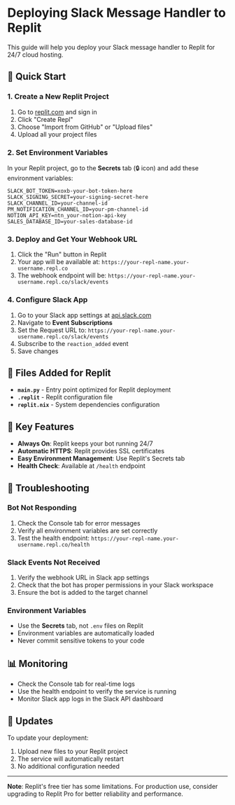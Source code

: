 # Deploying Slack Message Handler to Replit

This guide will help you deploy your Slack message handler to Replit for 24/7 cloud hosting.

## 🚀 Quick Start

### 1. Create a New Replit Project
1. Go to [replit.com](https://replit.com) and sign in
2. Click "Create Repl"
3. Choose "Import from GitHub" or "Upload files"
4. Upload all your project files

### 2. Set Environment Variables
In your Replit project, go to the **Secrets** tab (🔒 icon) and add these environment variables:

```
SLACK_BOT_TOKEN=xoxb-your-bot-token-here
SLACK_SIGNING_SECRET=your-signing-secret-here
SLACK_CHANNEL_ID=your-channel-id
PM_NOTIFICATION_CHANNEL_ID=your-pm-channel-id
NOTION_API_KEY=ntn_your-notion-api-key
SALES_DATABASE_ID=your-sales-database-id
```

### 3. Deploy and Get Your Webhook URL
1. Click the "Run" button in Replit
2. Your app will be available at: `https://your-repl-name.your-username.repl.co`
3. The webhook endpoint will be: `https://your-repl-name.your-username.repl.co/slack/events`

### 4. Configure Slack App
1. Go to your Slack app settings at [api.slack.com](https://api.slack.com/apps)
2. Navigate to **Event Subscriptions**
3. Set the Request URL to: `https://your-repl-name.your-username.repl.co/slack/events`
4. Subscribe to the `reaction_added` event
5. Save changes

## 📁 Files Added for Replit

- **`main.py`** - Entry point optimized for Replit deployment
- **`.replit`** - Replit configuration file
- **`replit.nix`** - System dependencies configuration

## 🔧 Key Features

- **Always On**: Replit keeps your bot running 24/7
- **Automatic HTTPS**: Replit provides SSL certificates
- **Easy Environment Management**: Use Replit's Secrets tab
- **Health Check**: Available at `/health` endpoint

## 🐛 Troubleshooting

### Bot Not Responding
1. Check the Console tab for error messages
2. Verify all environment variables are set correctly
3. Test the health endpoint: `https://your-repl-name.your-username.repl.co/health`

### Slack Events Not Received
1. Verify the webhook URL in Slack app settings
2. Check that the bot has proper permissions in your Slack workspace
3. Ensure the bot is added to the target channel

### Environment Variables
- Use the **Secrets** tab, not `.env` files on Replit
- Environment variables are automatically loaded
- Never commit sensitive tokens to your code

## 📊 Monitoring

- Check the Console tab for real-time logs
- Use the health endpoint to verify the service is running
- Monitor Slack app logs in the Slack API dashboard

## 🔄 Updates

To update your deployment:
1. Upload new files to your Replit project
2. The service will automatically restart
3. No additional configuration needed

---

**Note**: Replit's free tier has some limitations. For production use, consider upgrading to Replit Pro for better reliability and performance.
